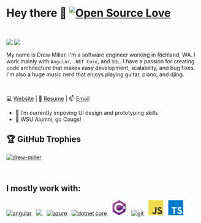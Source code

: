# Hey there 👋 [![Open Source Love](https://badges.frapsoft.com/os/v1/open-source.svg?v=102)](https://github.com/drew-miller)

<br />

[<img src="https://img.shields.io/badge/LinkedIn-0077B5?style=for-the-badge&logo=linkedin&logoColor=white"/>](https://www.linkedin.com/in/drewmiller-software/)
[<img src="https://img.shields.io/badge/Twitter-1DA1F2?style=for-the-badge&logo=twitter&logoColor=white"/>](https://twitter.com/drew_t_m)

My name is Drew Miller. I'm a software engineer working in Richland, WA. I work mainly with `Angular`, `.NET Core`, and `SQL`. I have a passion for creating code architecture that makes easy development, scalability, and bug fixes. I'm also a huge music nerd that enjoys playing guitar, piano, and djing.

<br />

💻 [Website](https://drew-miller.github.io/Portfolio/home) | 📝 [Resume](https://drew-miller.github.io/Portfolio/assets/pdf/drew_miller_resume.pdf) | 📫 [Email](drew.miller.software@gmail.com)
- 🌱 I’m currently impoving UI design and prototyping skills
- 🐆 WSU Alumni, go Cougs!

## 🏆 GitHub Trophies

<a href="https://github.com/drew-miller"><img src="https://github-profile-trophy.vercel.app/?username=drew-miller&column=7" alt="drew-miller" /></a>

<br/>

## I mostly work with:

<p>
<a href="https://angular.io" target="_blank">
  <img src="https://angular.io/assets/images/logos/angular/angular.svg" alt="angular" width="40" height="40"/>
</a>
&nbsp;
<a href="https://vuejs.org/" target="_blank">
  <img src="https://cdn.jsdelivr.net/gh/devicons/devicon/icons/vuejs/vuejs-original.svg" />
</a>
&nbsp;
<a href="https://azure.microsoft.com/en-in/" target="_blank">
  <img src="https://www.vectorlogo.zone/logos/microsoft_azure/microsoft_azure-icon.svg" alt="azure" width="40" height="40"/>
</a>
&nbsp;
<a href="https://dotnet.microsoft.com/" target="_blank"> 
  <img src="https://cdn.jsdelivr.net/gh/devicons/devicon/icons/dotnetcore/dotnetcore-original.svg" alt="dotnet core" width="40" height="40" />
</a>
&nbsp;
<a href="https://www.w3schools.com/cs/" target="_blank">
  <img src="https://raw.githubusercontent.com/devicons/devicon/master/icons/csharp/csharp-original.svg" alt="csharp" width="40" height="40"/>
</a>
&nbsp;
<a href="https://git-scm.com/" target="_blank">
  <img src="https://www.vectorlogo.zone/logos/git-scm/git-scm-icon.svg" alt="git" width="40" height="40"/>
</a>
&nbsp;
<a href="https://developer.mozilla.org/en-US/docs/Web/JavaScript" target="_blank">
  <img src="https://raw.githubusercontent.com/devicons/devicon/master/icons/javascript/javascript-original.svg" alt="javascript" width="40" height="40"/>
</a>
&nbsp;
<a href="https://www.typescriptlang.org/" target="_blank">
  <img src="https://raw.githubusercontent.com/devicons/devicon/master/icons/typescript/typescript-original.svg" alt="typescript" width="40" height="40"/>
</a>
</p>
